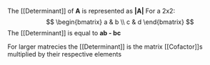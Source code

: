 The [[Determinant]] of **A** is represented as **|A|**
For a 2x2:
$$ 
\begin{bmatrix}
a & b \\
c & d  
\end{bmatrix}	
$$ 
The [[Determinant]] is equal to **ab - bc**

 For larger matrecies the [[Determinant]] is the matrix [[Cofactor]]s multiplied by their respective elements